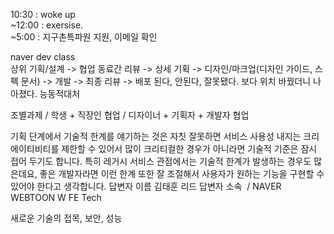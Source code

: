10:30 : woke up <br>
~12:00 : exersise. <br>
~5:00 : 지구촌특파원 지원, 이메일 확인 <br>

naver dev class <br>
상위 기획/설계 -> 협업 동료간 리뷰 -> 상세 기획 -> 디자인/마크업(디자인 가이드, 스펙 문서) -> 개발 -> 최종 리뷰 -> 배포 
된다, 안된다, 잘못됐다. 보다 위치 바꿨더니 나아졌다. 능동적대처 

조별과제 / 학생 + 직장인 협업 / 디자이너 + 기획자 + 개발자 협업

기획 단계에서 기술적 한계를 얘기하는 것은 자칫 잘못하면 서비스 사용성 내지는 크리에이티비티를 제한할 수 있어서 많이 크리티컬한 경우가 아니라면 기술적 기준은 잠시 접어 두기도 합니다. 특히 레거시 서비스 관점에서는 기술적 한계가 발생하는 경우도 많은데요, 좋은 개발자라면 이런 한계 또한 잘 조절해서 사용자가 원하는 기능을 구현할 수 있어야 한다고 생각합니다.
답변자 이름
김태훈 리드
답변자 소속
 / NAVER WEBTOON W FE Tech

새로운 기술의 접목, 보안, 성능
